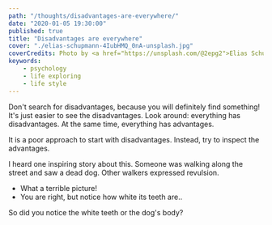 ```yaml
---
path: "/thoughts/disadvantages-are-everywhere/"
date: "2020-01-05 19:30:00"
published: true
title: "Disadvantages are everywhere"
cover: "./elias-schupmann-4IubHMQ_0nA-unsplash.jpg"
coverCredits: Photo by <a href="https://unsplash.com/@2epg2">Elias Schupmann</a> on <a href="https://unsplash.com/">Unsplash</a>
keywords:
    - psychology
    - life exploring
    - life style
---
```


Don't search for disadvantages, because you will definitely find something! It's just easier to see the disadvantages. Look around: everything has disadvantages. At the same time, everything has advantages.

It is a poor approach to start with disadvantages. Instead, try to inspect the advantages.

I heard one inspiring story about this. Someone was walking along the street and saw a dead dog. Other walkers expressed revulsion.

- What a terrible picture!
- You are right, but notice how white its teeth are..

So did you notice the white teeth or the dog's body?
